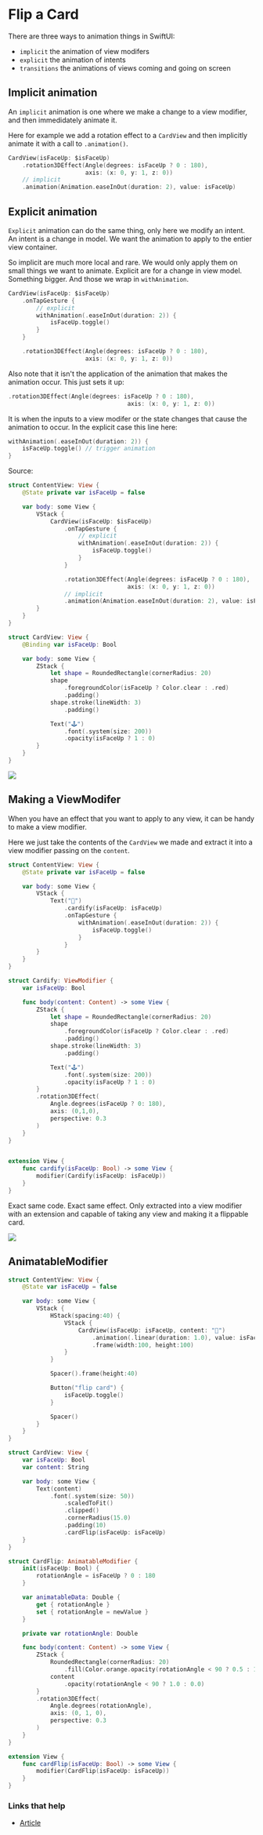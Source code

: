 # Flip a Card

There are three ways to animation things in SwiftUI:

- `implicit` the animation of view modifers
- `explicit` the animation of intents
- `transitions` the animations of views coming and going on screen

## Implicit animation

An `implicit` animation is one where we make a change to a view modifier, and then immedidately animate it.

Here for example we add a rotation effect to a `CardView` and then implicitly animate it with a call to `.animation()`.

```swift
CardView(isFaceUp: $isFaceUp)
    .rotation3DEffect(Angle(degrees: isFaceUp ? 0 : 180),
                      axis: (x: 0, y: 1, z: 0))
    // implicit
    .animation(Animation.easeInOut(duration: 2), value: isFaceUp)
```

## Explicit animation

`Explicit` animation can do the same thing, only here we modify an intent. An intent is a change in model. We want the animation to apply to the entier view container.

So implicit are much more local and rare. We would only apply them on small things we want to animate. Explicit are for a change in view model. Something bigger. And those we wrap in `withAnimation`.

```swift
CardView(isFaceUp: $isFaceUp)
    .onTapGesture {
        // explicit
        withAnimation(.easeInOut(duration: 2)) {
            isFaceUp.toggle()
        }
    }

    .rotation3DEffect(Angle(degrees: isFaceUp ? 0 : 180),
                      axis: (x: 0, y: 1, z: 0))
```

Also note that it isn't the application of the animation that makes the animation occur. This just sets it up:

```swift
.rotation3DEffect(Angle(degrees: isFaceUp ? 0 : 180),
                                  axis: (x: 0, y: 1, z: 0))
```

It is when the inputs to a view modifer or the state changes that cause the animation to occur. In the explicit case this line here:

```swift
withAnimation(.easeInOut(duration: 2)) {
    isFaceUp.toggle() // trigger animation
}
```

Source:

```swift
struct ContentView: View {
    @State private var isFaceUp = false

    var body: some View {
        VStack {
            CardView(isFaceUp: $isFaceUp)
                .onTapGesture {
                    // explicit
                    withAnimation(.easeInOut(duration: 2)) {
                        isFaceUp.toggle()
                    }
                }

                .rotation3DEffect(Angle(degrees: isFaceUp ? 0 : 180),
                                  axis: (x: 0, y: 1, z: 0))
                // implicit
                .animation(Animation.easeInOut(duration: 2), value: isFaceUp)
        }
    }
}

struct CardView: View {
    @Binding var isFaceUp: Bool

    var body: some View {
        ZStack {
            let shape = RoundedRectangle(cornerRadius: 20)
            shape
                .foregroundColor(isFaceUp ? Color.clear : .red)
                .padding()
            shape.stroke(lineWidth: 3)
                .padding()

            Text("🕹")
                .font(.system(size: 200))
                .opacity(isFaceUp ? 1 : 0)
        }
    }
}
```

![](images/demo2.gif)

## Making a ViewModifer

When you have an effect that you want to apply to any view, it can be handy to make a view modifier.

Here we just take the contents of the `CardView` we made and extract it into a view modifier passing on the `content`.

```swift
struct ContentView: View {
    @State private var isFaceUp = false

    var body: some View {
        VStack {
            Text("👻")
                .cardify(isFaceUp: isFaceUp)
                .onTapGesture {
                    withAnimation(.easeInOut(duration: 2)) {
                        isFaceUp.toggle()
                    }
                }
        }
    }
}

struct Cardify: ViewModifier {
    var isFaceUp: Bool

    func body(content: Content) -> some View {
        ZStack {
            let shape = RoundedRectangle(cornerRadius: 20)
            shape
                .foregroundColor(isFaceUp ? Color.clear : .red)
                .padding()
            shape.stroke(lineWidth: 3)
                .padding()

            Text("🕹")
                .font(.system(size: 200))
                .opacity(isFaceUp ? 1 : 0)
        }
        .rotation3DEffect(
            Angle.degrees(isFaceUp ? 0: 180),
            axis: (0,1,0),
            perspective: 0.3
        )
    }
}


extension View {
    func cardify(isFaceUp: Bool) -> some View {
        modifier(Cardify(isFaceUp: isFaceUp))
    }
}
```

Exact same code. Exact same effect. Only extracted into a view modifier with an extension and capable of taking any view and making it a flippable card.

![](images/demo2.gif)

## AnimatableModifier

```swift
struct ContentView: View {
    @State var isFaceUp = false

    var body: some View {
        VStack {
            HStack(spacing:40) {
                VStack {
                    CardView(isFaceUp: isFaceUp, content: "👻")
                        .animation(.linear(duration: 1.0), value: isFaceUp)
                        .frame(width:100, height:100)
                }
            }

            Spacer().frame(height:40)

            Button("flip card") {
                isFaceUp.toggle()
            }

            Spacer()
        }
    }
}

struct CardView: View {
    var isFaceUp: Bool
    var content: String

    var body: some View {
        Text(content)
            .font(.system(size: 50))
                .scaledToFit()
                .clipped()
                .cornerRadius(15.0)
                .padding(10)
                .cardFlip(isFaceUp: isFaceUp)
    }
}

struct CardFlip: AnimatableModifier {
    init(isFaceUp: Bool) {
        rotationAngle = isFaceUp ? 0 : 180
    }

    var animatableData: Double {
        get { rotationAngle }
        set { rotationAngle = newValue }
    }

    private var rotationAngle: Double

    func body(content: Content) -> some View {
        ZStack {
            RoundedRectangle(cornerRadius: 20)
                .fill(Color.orange.opacity(rotationAngle < 90 ? 0.5 : 1.0))
            content
                .opacity(rotationAngle < 90 ? 1.0 : 0.0)
        }
        .rotation3DEffect(
            Angle.degrees(rotationAngle),
            axis: (0, 1, 0),
            perspective: 0.3
        )
    }
}

extension View {
    func cardFlip(isFaceUp: Bool) -> some View {
        modifier(CardFlip(isFaceUp: isFaceUp))
    }
}
```

### Links that help

- [Article](https://swdevnotes.com/swift/2021/flip-card-in-swiftui)





